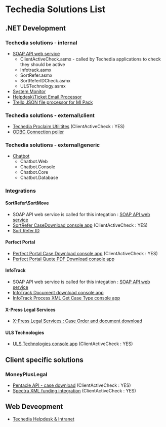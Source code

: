 # Techedia Solutions List


## .NET Development

### Techedia solutions - internal

* [SOAP API web service](https://github.com/techedia/Techedia-SOAP-API)
  - ClientActiveCheck.asmx - called by Techedia applications to check they should be active
  - Infotrack.asmx
  - SortRefer.asmx
  - SortReferIDCheck.asmx
  - ULSTechnology.asmx
* [System Monitor](https://github.com/techedia/TechediaSystemMonitor)
* [Helpdesk\Ticket Email  Processor](https://github.com/techedia/TicketSystemEmailProcessor)
* [Trello JSON file processor for MI Pack](https://github.com/techedia/TrelloJSONProcessorReporting)

### Techedia solutions - external\client

* [Techedia Proclaim Utilitites](https://github.com/techedia/TechediaProclaimUtils) (ClientActiveCheck : YES)
* [ODBC Connection poller](https://github.com/techedia/ODBC-Connection-Poller)

### Techedia solutions - external\generic

* [Chatbot](https://github.com/techedia/Chatbot)
  - Chatbot.Web
  - Chatbot.Console
  - Chatbot.Core
  - Chatbot.Database

### Integrations

#### SortRefer\SortMove

* SOAP API web service is called for this integation : [SOAP API web service](https://github.com/techedia/Techedia-SOAP-API)
* [SortRefer CaseDownload console app](https://github.com/techedia/SortRefer-CaseDownload-consoleapp) (ClientActiveCheck : YES)
* [Sort Refer ID](TBC)

#### Perfect Portal

* [Perfect Portal Case Download console app](https://github.com/techedia/PerfectPoralCaseDownloadConsoleApp) (ClientActiveCheck : YES)
* [Perfect Portal Quote PDF Download console app](https://github.com/techedia/PerfectPoralQuotePDFDownloadConsoleApp)

#### InfoTrack

* SOAP API web service is called for this integation : [SOAP API web service](https://github.com/techedia/Techedia-SOAP-API)
* [InfoTrack Document download console app](https://github.com/techedia/InfoTrackDocumentDownloadConsoleApp)
* [InfoTrack Process XML Get Case Type console app](https://github.com/techedia/InfoTrackProcessXMLGetCaseTypeConsoleApp)

#### X-Press Legal Services

* [X-Press Legal Services : Case Order and document download](https://github.com/techedia/XPressLegalServicesIntegration/tree/master)

#### ULS Technologies

* [ULS Technologies console app](https://github.com/techedia/ULSTechnology) (ClientActiveCheck : YES)

## Client specific solutions

### MoneyPlusLegal

* [Pentacle API - case download](https://github.com/techedia/PentacleClaimsPortalConsole) (ClientActiveCheck : YES)
* [Spectra XML funding integration](https://github.com/techedia/MoneyPlusSpectra) (ClientActiveCheck : YES)



## Web Deveopment
  * [Techedia Helpdesk & Intranet](https://github.com/techedia/helpdesk)
